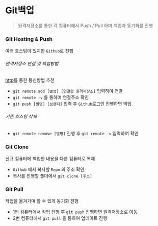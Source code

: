 # Git백업

> 원격저장소를 통한 각 컴퓨터에서 Push / Pull 하며 백업과 동기화를 진행

### Git Hosting & Push

여러 호스팅이 있지만 `Github`로 진행

###### 원격저장소 연결 및 백업방법

<u>http</u>를 통한 통신방법 추천

- `git remote add [별명] [연결할 원격저장소]` 입력하여 연결
- `git remote -v` 를 통하여 연결주소 확인
- `git push [별명] [브랜치]` 입력 후 `Github`로그인 진행하면 백업

###### 기존 호스팅 삭제

- `git remote remove [별명]` 진행 후 `git remote -v` 입력하여 확인

### Git Clone

신규 컴퓨터에 백업한 내용을 다른 컴퓨터로 복제

- `Github` 에서 복사할 `Repo` 의 주소 확인
- 복사를 진행할 폴더에서 `git clone [주소]`

### Git Pull

작업을 옮겨가며 할 수 있게 동기화 진행

- 1번 컴퓨터에서 작업 진행 후 `git push` 진행하면 원격저장소로 이동
- 2번 컴퓨터에서 `git pull` 을 통하여 업데이트 진행

